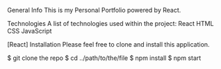 General Info
This is my Personal Portfolio powered by React.

Technologies
A list of technologies used within the project:
React
HTML
CSS
JavaScript

[React]
Installation
Please feel free to clone and install this application.

$ git clone the repo
$ cd ../path/to/the/file
$ npm install
$ npm start
